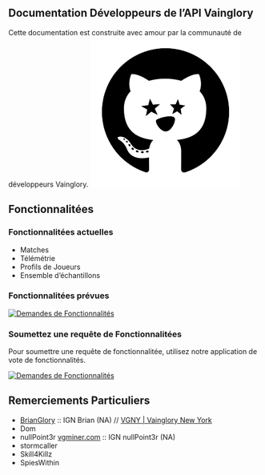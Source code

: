 Documentation Développeurs de l’API Vainglory
-------------
Cette documentation est construite avec amour par la communauté de développeurs Vainglory.
![Image of OctOPAF](https://github.com/BrianGlory/images/blob/master/octopaf.png)
 
 
## Fonctionnalitées
 
### Fonctionnalitées actuelles
 
* Matches
* Télémétrie
* Profils de Joueurs
* Ensemble d’échantillons
 
### Fonctionnalitées prévues
 
[![Demandes de Fonctionnalités](http://feathub.com/madglory/gamelocker-vainglory?format=svg)](http://feathub.com/madglory/gamelocker-vainglory)
 
### Soumettez une requête de Fonctionnalitées
Pour soumettre une requête de fonctionnalitée, utilisez notre application de vote de fonctionnalités.
 
[![Demandes de Fonctionnalités](https://cloud.githubusercontent.com/assets/390379/10127973/045b3a96-6560-11e5-9b20-31a2032956b2.png)](http://feathub.com/madglory/gamelocker-vainglory)
 
 
Remerciements Particuliers 
--------------------
  * [BrianGlory](http://twitter.com/BrianGlory) :: IGN Brian (NA) // [VGNY | Vainglory New York](http://www.vgny.org)
  * Dom
  * nullPoint3r [vgminer.com](http://www.vgminer.com) :: IGN nullPoint3r (NA)
  * stormcaller
  * Skill4Killz
  * SpiesWithin